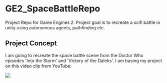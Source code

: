 # GE2_SpaceBattleRepo
 Project Repo for Game Engines 2. Project goal is to recreate a scifi battle in unity using autonomous agents, pathfinding etc.

## Project Concept ##

I am going to recreate the space battle scene from the Doctor Who episodes 'Into the Storm' and 'Victory of the Daleks'. 
I am basing my project on this video clip from YouTube:

[![](http://img.youtube.com/vi/HirwnpeugNM/0.jpg)](http://www.youtube.com/watch?v=HirwnpeugNM "")